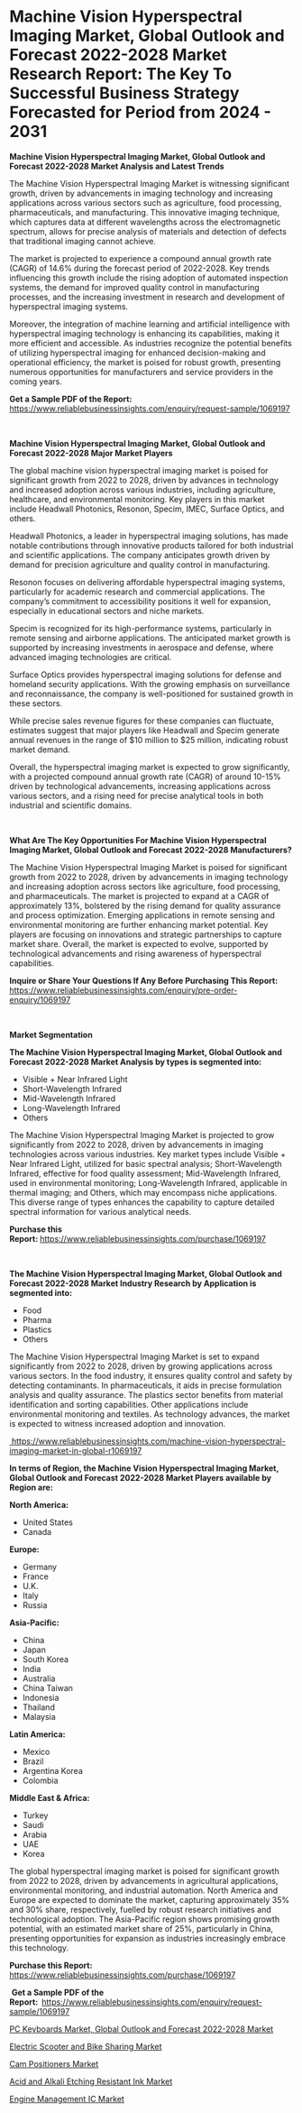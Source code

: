 <p><h1>Machine Vision Hyperspectral Imaging Market, Global Outlook and Forecast 2022-2028 Market Research Report: The Key To Successful Business Strategy Forecasted for Period from 2024 - 2031</h1></p><p><strong>Machine Vision Hyperspectral Imaging Market, Global Outlook and Forecast 2022-2028 Market Analysis and Latest Trends</strong></p>
<p><p>The Machine Vision Hyperspectral Imaging Market is witnessing significant growth, driven by advancements in imaging technology and increasing applications across various sectors such as agriculture, food processing, pharmaceuticals, and manufacturing. This innovative imaging technique, which captures data at different wavelengths across the electromagnetic spectrum, allows for precise analysis of materials and detection of defects that traditional imaging cannot achieve.</p><p>The market is projected to experience a compound annual growth rate (CAGR) of 14.6% during the forecast period of 2022-2028. Key trends influencing this growth include the rising adoption of automated inspection systems, the demand for improved quality control in manufacturing processes, and the increasing investment in research and development of hyperspectral imaging systems.</p><p>Moreover, the integration of machine learning and artificial intelligence with hyperspectral imaging technology is enhancing its capabilities, making it more efficient and accessible. As industries recognize the potential benefits of utilizing hyperspectral imaging for enhanced decision-making and operational efficiency, the market is poised for robust growth, presenting numerous opportunities for manufacturers and service providers in the coming years.</p></p>
<p><strong>Get a Sample PDF of the Report:&nbsp;</strong> <a href="https://www.reliablebusinessinsights.com/enquiry/request-sample/1069197?utm_campaign=41&utm_medium=2&utm_source=Github&utm_content=ia&utm_term=04122024&utm_id=machine-vision-hyperspectral-imaging-market-global-outlook-and-forecast-2022-2028">https://www.reliablebusinessinsights.com/enquiry/request-sample/1069197</a></p>
<p>&nbsp;</p>
<p><strong>Machine Vision Hyperspectral Imaging Market, Global Outlook and Forecast 2022-2028 Major Market Players</strong></p>
<p><p>The global machine vision hyperspectral imaging market is poised for significant growth from 2022 to 2028, driven by advances in technology and increased adoption across various industries, including agriculture, healthcare, and environmental monitoring. Key players in this market include Headwall Photonics, Resonon, Specim, IMEC, Surface Optics, and others.</p><p>Headwall Photonics, a leader in hyperspectral imaging solutions, has made notable contributions through innovative products tailored for both industrial and scientific applications. The company anticipates growth driven by demand for precision agriculture and quality control in manufacturing.</p><p>Resonon focuses on delivering affordable hyperspectral imaging systems, particularly for academic research and commercial applications. The company’s commitment to accessibility positions it well for expansion, especially in educational sectors and niche markets.</p><p>Specim is recognized for its high-performance systems, particularly in remote sensing and airborne applications. The anticipated market growth is supported by increasing investments in aerospace and defense, where advanced imaging technologies are critical.</p><p>Surface Optics provides hyperspectral imaging solutions for defense and homeland security applications. With the growing emphasis on surveillance and reconnaissance, the company is well-positioned for sustained growth in these sectors.</p><p>While precise sales revenue figures for these companies can fluctuate, estimates suggest that major players like Headwall and Specim generate annual revenues in the range of $10 million to $25 million, indicating robust market demand.</p><p>Overall, the hyperspectral imaging market is expected to grow significantly, with a projected compound annual growth rate (CAGR) of around 10-15% driven by technological advancements, increasing applications across various sectors, and a rising need for precise analytical tools in both industrial and scientific domains.</p></p>
<p>&nbsp;</p>
<p><strong>What Are The Key Opportunities For Machine Vision Hyperspectral Imaging Market, Global Outlook and Forecast 2022-2028 Manufacturers?</strong></p>
<p><p>The Machine Vision Hyperspectral Imaging Market is poised for significant growth from 2022 to 2028, driven by advancements in imaging technology and increasing adoption across sectors like agriculture, food processing, and pharmaceuticals. The market is projected to expand at a CAGR of approximately 13%, bolstered by the rising demand for quality assurance and process optimization. Emerging applications in remote sensing and environmental monitoring are further enhancing market potential. Key players are focusing on innovations and strategic partnerships to capture market share. Overall, the market is expected to evolve, supported by technological advancements and rising awareness of hyperspectral capabilities.</p></p>
<p><strong>Inquire or Share Your Questions If Any Before Purchasing This Report:</strong> <a href="https://www.reliablebusinessinsights.com/enquiry/pre-order-enquiry/1069197?utm_campaign=41&utm_medium=2&utm_source=Github&utm_content=ia&utm_term=04122024&utm_id=machine-vision-hyperspectral-imaging-market-global-outlook-and-forecast-2022-2028">https://www.reliablebusinessinsights.com/enquiry/pre-order-enquiry/1069197</a></p>
<p>&nbsp;</p>
<p><strong>Market Segmentation</strong></p>
<p><strong>The Machine Vision Hyperspectral Imaging Market, Global Outlook and Forecast 2022-2028 Market Analysis by types is segmented into:</strong></p>
<p><ul><li>Visible + Near Infrared Light</li><li>Short-Wavelength Infrared</li><li>Mid-Wavelength Infrared</li><li>Long-Wavelength Infrared</li><li>Others</li></ul></p>
<p><p>The Machine Vision Hyperspectral Imaging Market is projected to grow significantly from 2022 to 2028, driven by advancements in imaging technologies across various industries. Key market types include Visible + Near Infrared Light, utilized for basic spectral analysis; Short-Wavelength Infrared, effective for food quality assessment; Mid-Wavelength Infrared, used in environmental monitoring; Long-Wavelength Infrared, applicable in thermal imaging; and Others, which may encompass niche applications. This diverse range of types enhances the capability to capture detailed spectral information for various analytical needs.</p></p>
<p><strong>Purchase this Report:&nbsp;</strong><a href="https://www.reliablebusinessinsights.com/purchase/1069197?utm_campaign=41&utm_medium=2&utm_source=Github&utm_content=ia&utm_term=04122024&utm_id=machine-vision-hyperspectral-imaging-market-global-outlook-and-forecast-2022-2028">https://www.reliablebusinessinsights.com/purchase/1069197</a></p>
<p>&nbsp;</p>
<p><strong>The Machine Vision Hyperspectral Imaging Market, Global Outlook and Forecast 2022-2028 Market Industry Research by Application is segmented into:</strong></p>
<p><ul><li>Food</li><li>Pharma</li><li>Plastics</li><li>Others</li></ul></p>
<p><p>The Machine Vision Hyperspectral Imaging Market is set to expand significantly from 2022 to 2028, driven by growing applications across various sectors. In the food industry, it ensures quality control and safety by detecting contaminants. In pharmaceuticals, it aids in precise formulation analysis and quality assurance. The plastics sector benefits from material identification and sorting capabilities. Other applications include environmental monitoring and textiles. As technology advances, the market is expected to witness increased adoption and innovation.</p></p>
<p><a href="https://www.reliablebusinessinsights.com/machine-vision-hyperspectral-imaging-market-in-global-r1069197?utm_campaign=41&utm_medium=2&utm_source=Github&utm_content=ia&utm_term=04122024&utm_id=machine-vision-hyperspectral-imaging-market-global-outlook-and-forecast-2022-2028">&nbsp;https://www.reliablebusinessinsights.com/machine-vision-hyperspectral-imaging-market-in-global-r1069197</a></p>
<p><strong>In terms of Region, the Machine Vision Hyperspectral Imaging Market, Global Outlook and Forecast 2022-2028 Market Players available by Region are:</strong></p>
<p>
    <p> <strong> North America: </strong>
        <ul>
            <li>United States</li>
            <li>Canada</li>
        </ul>
        </p> 
    <p> <strong> Europe: </strong>
        <ul>
            <li>Germany</li>
            <li>France</li>
            <li>U.K.</li>
            <li>Italy</li>
            <li>Russia</li>
        </ul>
        </p> 
    <p> <strong> Asia-Pacific: </strong>
        <ul>
            <li>China</li>
            <li>Japan</li>
            <li>South Korea</li>
            <li>India</li>
            <li>Australia</li>
            <li>China Taiwan</li>
            <li>Indonesia</li>
            <li>Thailand</li>
            <li>Malaysia</li>
        </ul>
        </p> 
    <p> <strong> Latin America: </strong>
        <ul>
            <li>Mexico</li>
            <li>Brazil</li>
            <li>Argentina Korea</li>
            <li>Colombia</li>
        </ul>
        </p> 
    <p> <strong> Middle East & Africa: </strong>
        <ul>
            <li>Turkey</li>
            <li>Saudi</li>
            <li>Arabia</li>
            <li>UAE</li>
            <li>Korea</li>
        </ul>
    </p>
    </p>
<p><p>The global hyperspectral imaging market is poised for significant growth from 2022 to 2028, driven by advancements in agricultural applications, environmental monitoring, and industrial automation. North America and Europe are expected to dominate the market, capturing approximately 35% and 30% share, respectively, fuelled by robust research initiatives and technological adoption. The Asia-Pacific region shows promising growth potential, with an estimated market share of 25%, particularly in China, presenting opportunities for expansion as industries increasingly embrace this technology.</p></p>
<p><strong>Purchase this Report: </strong><a href="https://www.reliablebusinessinsights.com/purchase/1069197?utm_campaign=41&utm_medium=2&utm_source=Github&utm_content=ia&utm_term=04122024&utm_id=machine-vision-hyperspectral-imaging-market-global-outlook-and-forecast-2022-2028">https://www.reliablebusinessinsights.com/purchase/1069197</a></p>
<p>&nbsp;<strong>Get a Sample PDF of the Report:&nbsp;&nbsp;</strong><a href="https://www.reliablebusinessinsights.com/enquiry/request-sample/1069197?utm_campaign=41&utm_medium=2&utm_source=Github&utm_content=ia&utm_term=04122024&utm_id=machine-vision-hyperspectral-imaging-market-global-outlook-and-forecast-2022-2028">https://www.reliablebusinessinsights.com/enquiry/request-sample/1069197</a></p>
<p><strong></strong></p>
<p><p><a href="https://github.com/ParvinKhatun77/Market-Research-Report-List-1/blob/main/pc-keyboards-market-global-outlook-and-forecast-2022-2028-market.md?utm_campaign=41&utm_medium=2&utm_source=Github&utm_content=ia&utm_term=04122024&utm_id=machine-vision-hyperspectral-imaging-market-global-outlook-and-forecast-2022-2028">PC Keyboards Market, Global Outlook and Forecast 2022-2028 Market</a></p><p><a href="https://issuu.com/reportprime-2/docs/electric-scooter-and-bike-sharing-market-size-2030?utm_campaign=41&utm_medium=2&utm_source=Github&utm_content=ia&utm_term=04122024&utm_id=machine-vision-hyperspectral-imaging-market-global-outlook-and-forecast-2022-2028">Electric Scooter and Bike Sharing Market</a></p><p><a href="https://www.linkedin.com/pulse/global-cam-positioners-market-size-trends-analysis-regional-uwaoe?utm_campaign=41&utm_medium=2&utm_source=Github&utm_content=ia&utm_term=04122024&utm_id=machine-vision-hyperspectral-imaging-market-global-outlook-and-forecast-2022-2028">Cam Positioners Market</a></p><p><a href="https://issuu.com/reportprime-2/docs/acid-and-alkali-etching-resistant-ink-market-size-?utm_campaign=41&utm_medium=2&utm_source=Github&utm_content=ia&utm_term=04122024&utm_id=machine-vision-hyperspectral-imaging-market-global-outlook-and-forecast-2022-2028">Acid and Alkali Etching Resistant Ink Market</a></p><p><a href="https://www.linkedin.com/pulse/global-engine-management-ic-market-sector2024-2031-metrics-strategic-dal4c?utm_campaign=41&utm_medium=2&utm_source=Github&utm_content=ia&utm_term=04122024&utm_id=machine-vision-hyperspectral-imaging-market-global-outlook-and-forecast-2022-2028">Engine Management IC Market</a></p></p>
